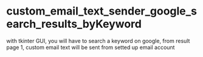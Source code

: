 # custom_email_text_sender_google_search_results_byKeyword
with tkinter GUI, you will have to search a keyword on google, from result page 1, custom email text will be sent from setted up email account
